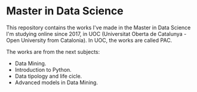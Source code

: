 # Master in Data Science
This repository contains the works I've made in the Master in Data Science I'm studying online since 2017, in UOC (Universitat Oberta de Catalunya - Open University from Catalonia). In UOC, the works are called PAC.

The works are from the next subjects:
- Data Mining.
- Introduction to Python.
- Data tipology and life cicle.
- Advanced models in Data Mining.

